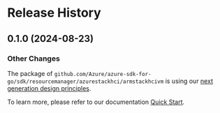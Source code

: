 # Release History

## 0.1.0 (2024-08-23)
### Other Changes

The package of `github.com/Azure/azure-sdk-for-go/sdk/resourcemanager/azurestackhci/armstackhcivm` is using our [next generation design principles](https://azure.github.io/azure-sdk/general_introduction.html).

To learn more, please refer to our documentation [Quick Start](https://aka.ms/azsdk/go/mgmt).